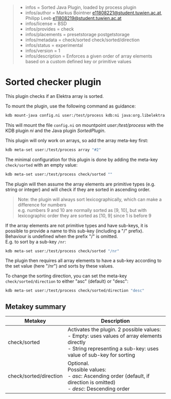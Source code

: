 > - infos = Sorted Java Plugin, loaded by process plugin
> - infos/author = Markus Bointner <e11808221@student.tuwien.ac.at>, Philipp Leeb <e11808219@student.tuwien.ac.at>
> - infos/license = BSD
> - infos/provides = check
> - infos/placements = presetstorage postgetstorage
> - infos/metadata = check/sorted check/sorted/direction
> - infos/status = experimental
> - infos/version = 1
> - infos/description = Enforces a given order of array elements based on a custom defined key or primitive values

# Sorted checker plugin

This plugin checks if an Elektra array is sorted.

To mount the plugin, use the following command as guidance:

```sh
kdb mount-java config.ni user:/test/process kdb:ni java:org.libelektra.plugin.SortedPlugin
```

This will mount the file `config.ni` on mountpoint _user:/test/process_ with the KDB plugin _ni_ and the Java plugin _SortedPlugin_.

This plugin will only work on arrays, so add the array meta-key first:

```sh
kdb meta-set user:/test/process array "#2"
```

The minimal configuration for this plugin is done by adding the meta-key `check/sorted` with an empty value:

```sh
kdb meta-set user:/test/process check/sorted ""
```

The plugin will then assume the array elements are primitive types (e.g. string or integer) and will check if they are sorted in ascending order.

> Note: the plugin will always sort lexicographically, which can make a difference for numbers  
> e.g. numbers 9 and 10 are normally sorted as [9, 10], but with lexicographic order they are sorted as [10, 9] since 1 is before 9

If the array elements are not primitive types and have sub-keys, it is possible to provide a name to this sub-key (including a "/" prefix).  
Behaviour is undefined when the prefix "/" is omitted.  
E.g. to sort by a sub-key `/nr`:

```sh
kdb meta-set user:/test/process check/sorted "/nr"
```

The plugin then requires all array elements to have a sub-key according to the set value (here "/nr") and sorts by these values.

To change the sorting direction, you can set the meta-key `check/sorted/direction` to either "asc" (default) or "desc":

```sh
kdb meta-set user:/test/process check/sorted/direction "desc"
```

## Metakey summary

| Metakey                | Description                                                                                                                                                             |
| ---------------------- | ----------------------------------------------------------------------------------------------------------------------------------------------------------------------- |
| check/sorted           | Activates the plugin. 2 possible values: <br/> - Empty: uses values of array elements directly <br/> - String representing a sub-key: uses value of sub-key for sorting |
| check/sorted/direction | Optional.<br/> Possible values:<br/> - _asc_: Ascending order (default, if direction is omitted)<br/>- _desc_: Descending order                                         |
